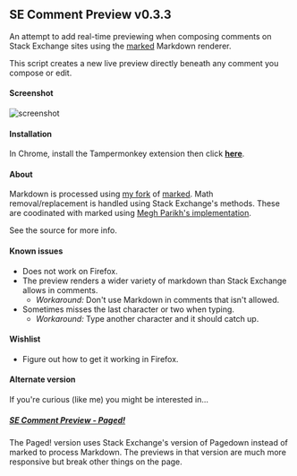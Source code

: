 ## SE Comment Preview v0.3.3
An attempt to add real-time previewing when composing comments on Stack Exchange sites using the [marked](../../../../chjj/marked) Markdown renderer.

This script creates a new live preview directly beneath any comment you compose or edit.

#### Screenshot

![screenshot](../../raw/master/screenshot.png)

#### Installation

In Chrome, install the Tampermonkey extension then click **[here](../../raw/master/comment-preview.user.js)**.

#### About

Markdown is processed using [my fork](../../../../szego/marked/tree/disable-elements) of [marked](../../../../chjj/marked). Math removal/replacement is handled using Stack Exchange's methods. These are coodinated with marked using [Megh Parikh's implementation](../../../../meghprkh/markdown-mathjax).

See the source for more info.

#### Known issues
- Does not work on Firefox.
- The preview renders a wider variety of markdown than Stack Exchange allows in comments.
    - *Workaround:* Don't use Markdown in comments that isn't allowed.
- Sometimes misses the last character or two when typing.
    - *Workaround:* Type another character and it should catch up.

#### Wishlist
- Figure out how to get it working in Firefox.

#### Alternate version

If you're curious (like me) you might be interested in...

##### [SE Comment Preview - Paged!](../../tree/pagedown-for-markdown)

The Paged! version uses Stack Exchange's version of Pagedown instead of marked to process Markdown. The previews in that version are much more responsive but break other things on the page.

